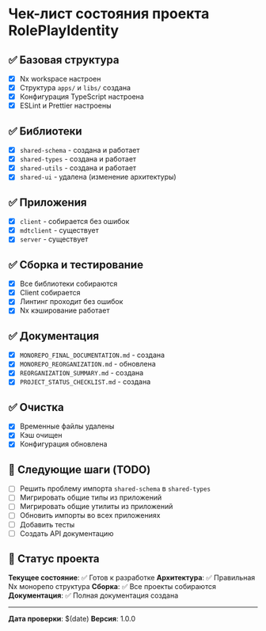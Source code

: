 # Чек-лист состояния проекта RolePlayIdentity

## ✅ Базовая структура
- [x] Nx workspace настроен
- [x] Структура `apps/` и `libs/` создана
- [x] Конфигурация TypeScript настроена
- [x] ESLint и Prettier настроены

## ✅ Библиотеки
- [x] `shared-schema` - создана и работает
- [x] `shared-types` - создана и работает
- [x] `shared-utils` - создана и работает
- [x] `shared-ui` - удалена (изменение архитектуры)

## ✅ Приложения
- [x] `client` - собирается без ошибок
- [x] `mdtclient` - существует
- [x] `server` - существует

## ✅ Сборка и тестирование
- [x] Все библиотеки собираются
- [x] Client собирается
- [x] Линтинг проходит без ошибок
- [x] Nx кэширование работает

## ✅ Документация
- [x] `MONOREPO_FINAL_DOCUMENTATION.md` - создана
- [x] `MONOREPO_REORGANIZATION.md` - обновлена
- [x] `REORGANIZATION_SUMMARY.md` - создана
- [x] `PROJECT_STATUS_CHECKLIST.md` - создана

## ✅ Очистка
- [x] Временные файлы удалены
- [x] Кэш очищен
- [x] Конфигурация обновлена

## 🔄 Следующие шаги (TODO)
- [ ] Решить проблему импорта `shared-schema` в `shared-types`
- [ ] Мигрировать общие типы из приложений
- [ ] Мигрировать общие утилиты из приложений
- [ ] Обновить импорты во всех приложениях
- [ ] Добавить тесты
- [ ] Создать API документацию

## 🎯 Статус проекта
**Текущее состояние**: ✅ Готов к разработке
**Архитектура**: ✅ Правильная Nx монорепо структура
**Сборка**: ✅ Все проекты собираются
**Документация**: ✅ Полная документация создана

---

**Дата проверки**: $(date)
**Версия**: 1.0.0 